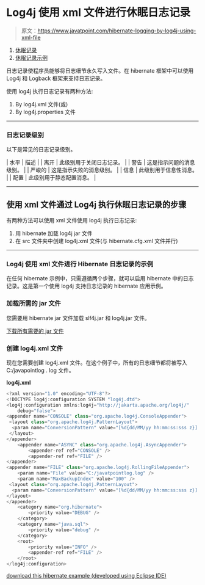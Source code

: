 # Log4j 使用 xml 文件进行休眠日志记录

> 原文：<https://www.javatpoint.com/hibernate-logging-by-log4j-using-xml-file>

1.  [休眠记录](#)
2.  [休眠记录示例](#)

日志记录使程序员能够将日志细节永久写入文件。在 hibernate 框架中可以使用 Log4j 和 Logback 框架来支持日志记录。

使用 log4j 执行日志记录有两种方法:

1.  By log4j.xml 文件(或)
2.  By log4j.properties 文件

* * *

### 日志记录级别

以下是常见的日志记录级别。

| 水平 | 描述 |
| 离开 | 此级别用于关闭日志记录。 |
| 警告 | 这是指示问题的消息级别。 |
| 严峻的 | 这是指示失败的消息级别。 |
| 信息 | 此级别用于信息性消息。 |
| 配置 | 此级别用于静态配置消息。 |

* * *

## 使用 xml 文件通过 Log4j 执行休眠日志记录的步骤

有两种方法可以使用 xml 文件使用 log4j 执行日志记录:

1.  用 hibernate 加载 log4j jar 文件
2.  在 src 文件夹中创建 log4j.xml 文件(与 hibernate.cfg.xml 文件并行)

* * *

### Log4j 使用 xml 文件进行 Hibernate 日志记录的示例

在任何 hibernate 示例中，只需遵循两个步骤，就可以启用 hibernate 中的日志记录。这是第一个使用 log4j 支持日志记录的 hibernate 应用示例。

### 加载所需的 jar 文件

您需要用 hibernate jar 文件加载 slf4j.jar 和 log4j.jar 文件。

[下载所有需要的 jar 文件](src/hb/hibernatejar.zip)

### 创建 log4j.xml 文件

现在您需要创建 log4j.xml 文件。在这个例子中，所有的日志细节都将被写入 C:/javapointlog . log 文件。

**log4j.xml**

```java
<?xml version="1.0" encoding="UTF-8"?>
<!DOCTYPE log4j:configuration SYSTEM "log4j.dtd">
<log4j:configuration xmlns:log4j="http://jakarta.apache.org/log4j/"
	debug="false">
<appender name="CONSOLE" class="org.apache.log4j.ConsoleAppender">
 <layout class="org.apache.log4j.PatternLayout">
  <param name="ConversionPattern" value="[%d{dd/MM/yy hh:mm:ss:sss z}] %5p %c{2}: %m%n" />
 </layout>
</appender>
	<appender name="ASYNC" class="org.apache.log4j.AsyncAppender">
		<appender-ref ref="CONSOLE" />
		<appender-ref ref="FILE" />
</appender>
<appender name="FILE" class="org.apache.log4j.RollingFileAppender">
	<param name="File" value="C:/javatpointlog.log" />
	<param name="MaxBackupIndex" value="100" />
 <layout class="org.apache.log4j.PatternLayout">
  <param name="ConversionPattern" value="[%d{dd/MM/yy hh:mm:ss:sss z}] %5p %c{2}: %m%n" />
</layout>
</appender>
	<category name="org.hibernate">
		<priority value="DEBUG" />
	</category>
	<category name="java.sql">
		<priority value="debug" />
	</category>
	<root>
		<priority value="INFO" />
		<appender-ref ref="FILE" />
	</root>
</log4j:configuration>

```

[download this hibernate example (developed using Eclipse IDE)](src/hb/hblog4j1.zip)